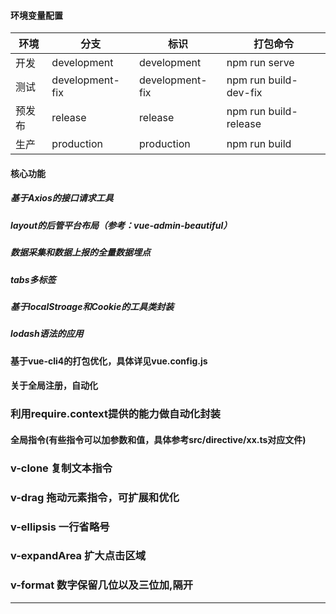 #### 环境变量配置
|  环境  | 分支  | 标识  | 打包命令  |
| ------------ | ------------ | ------------ | ------------ |
| 开发  | development  | development  |  npm run serve  |
| 测试  | development-fix  | development-fix  |  npm run build-dev-fix  |
| 预发布  | release  |  release |  npm run build-release  |
| 生产  | production  | production  |  npm run build  |


#### 核心功能

##### 基于Axios的接口请求工具
##### layout的后管平台布局（参考：vue-admin-beautiful）
##### 数据采集和数据上报的全量数据埋点
##### tabs多标签
##### 基于localStroage和Cookie的工具类封装
##### lodash语法的应用


#### 基于vue-cli4的打包优化，具体详见vue.config.js

#### 关于全局注册，自动化

  ### 利用require.context提供的能力做自动化封装

#### 全局指令(有些指令可以加参数和值，具体参考src/directive/xx.ts对应文件)

  ### v-clone 复制文本指令
  ### v-drag 拖动元素指令，可扩展和优化
  ### v-ellipsis 一行省略号
  ### v-expandArea 扩大点击区域
  ### v-format 数字保留几位以及三位加,隔开


------------
